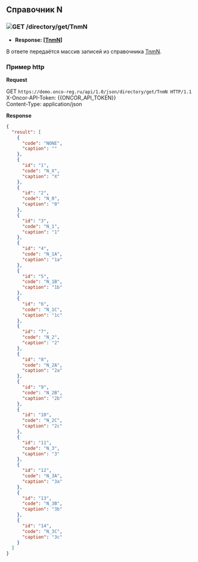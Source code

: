## Справочник N

### ![GET](../../../../img/get.png) /directory/get/TnmN
* **Response: [[TnmN](../../../../types/types.md#com.siams.med.api.TnmT)]**

В ответе передаётся массив записей из справочника [TnmN](../../../../types/types.md#com.siams.med.api.TnmN).

### Пример http

**Request**

GET `https://demo.onco-reg.ru/api/1.0/json/directory/get/TnmN HTTP/1.1`  
X-Oncor-API-Token: {{ONCOR_API_TOKEN}}  
Content-Type: application/json

**Response**
```json
{
  "result": [
    {
      "code": "NONE",
      "caption": ""
    },
    {
      "id": "1",
      "code": "N_X",
      "caption": "X"
    },
    {
      "id": "2",
      "code": "N_0",
      "caption": "0"
    },
    {
      "id": "3",
      "code": "N_1",
      "caption": "1"
    },
    {
      "id": "4",
      "code": "N_1A",
      "caption": "1a"
    },
    {
      "id": "5",
      "code": "N_1B",
      "caption": "1b"
    },
    {
      "id": "6",
      "code": "N_1C",
      "caption": "1c"
    },
    {
      "id": "7",
      "code": "N_2",
      "caption": "2"
    },
    {
      "id": "8",
      "code": "N_2A",
      "caption": "2a"
    },
    {
      "id": "9",
      "code": "N_2B",
      "caption": "2b"
    },
    {
      "id": "10",
      "code": "N_2C",
      "caption": "2c"
    },
    {
      "id": "11",
      "code": "N_3",
      "caption": "3"
    },
    {
      "id": "12",
      "code": "N_3A",
      "caption": "3a"
    },
    {
      "id": "13",
      "code": "N_3B",
      "caption": "3b"
    },
    {
      "id": "14",
      "code": "N_3C",
      "caption": "3c"
    }
  ]
}
```

